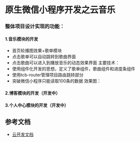 # 原生微信小程序开发之云音乐
### 整体项目设计实现的功能：
#### 1.音乐模块的开发
* 首页轮播图效果+歌单模块
* 点击歌单可以自动跳转到歌曲界面
* 点击歌曲可以进入到播放音乐的动态效果界面
主要技术：
* 使用组件化开发的思想，定义了歌单组件，歌曲组件和进度条组件
* 使用tcb-router管理项目路由跳转部分
* 突破微信小程序只能读取100条的数据
效果图：

#### 2.博客模块的开发（开发中）
#### 3.个人中心模块的开发（开发中）


## 参考文档

- [云开发文档](https://developers.weixin.qq.com/miniprogram/dev/wxcloud/basis/getting-started.html)

